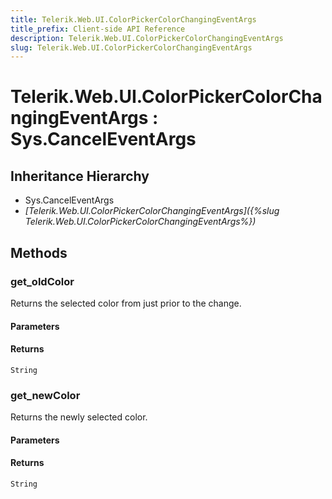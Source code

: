 ```yaml
---
title: Telerik.Web.UI.ColorPickerColorChangingEventArgs
title_prefix: Client-side API Reference
description: Telerik.Web.UI.ColorPickerColorChangingEventArgs
slug: Telerik.Web.UI.ColorPickerColorChangingEventArgs
---
```


# Telerik.Web.UI.ColorPickerColorChangingEventArgs : Sys.CancelEventArgs 

## Inheritance Hierarchy

* Sys.CancelEventArgs
* *[Telerik.Web.UI.ColorPickerColorChangingEventArgs]({%slug Telerik.Web.UI.ColorPickerColorChangingEventArgs%})*


## Methods

###  get_oldColor

Returns the selected color from just prior to the change.

#### Parameters

#### Returns

`String`

### get_newColor

Returns the newly selected color.

#### Parameters

#### Returns

`String`

